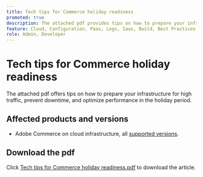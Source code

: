 ```yaml
---
title: Tech tips for Commerce holiday readiness
promoted: true
description: The attached pdf provides tips on how to prepare your infrastructure for high traffic, prevent downtime, and optimize performance in the holiday period.
feature: Cloud, Configuration, Paas, Logs, Iaas, Build, Best Practices
role: Admin, Developer
---
```


# Tech tips for Commerce holiday readiness

The attached pdf offers tips on how to prepare your infrastructure for high traffic, prevent downtime, and optimize performance in the holiday period.

## Affected products and versions

* Adobe Commerce on cloud infrastructure, all [supported versions](https://www.adobe.com/content/dam/cc/en/legal/terms/enterprise/pdfs/Adobe-Commerce-Software-Lifecycle-Policy.pdf).

## Download the pdf

Click [Tech tips for Commerce holiday readiness.pdf](assets/tech-tips-for-commerce-holiday-readiness.pdf) to download the article.
